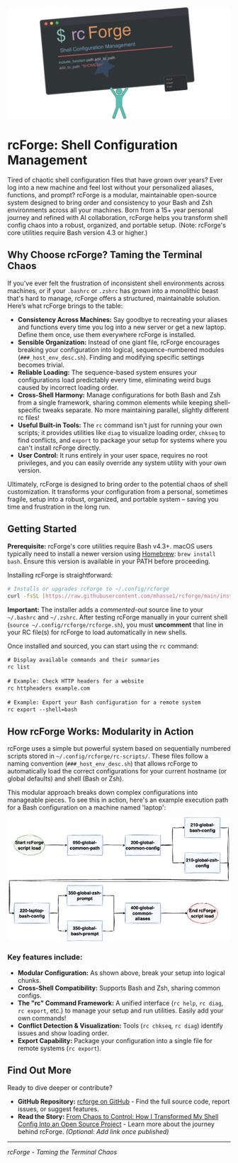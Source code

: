 ![image-20250409000424252](https://github.com/mhasse1/rcforge/blob/e50393fd9dd3b61250eca0c206035e157bbebdaf/res/stickman-rcforge-logo-trans.png)
# rcForge: Shell Configuration Management

Tired of chaotic shell configuration files that have grown over years? Ever log into a new machine and feel lost without your personalized aliases, functions, and prompt? rcForge is a modular, maintainable open-source system designed to bring order and consistency to your Bash and Zsh environments across all your machines. Born from a 15+ year personal journey and refined with AI collaboration, rcForge helps you transform shell config chaos into a robust, organized, and portable setup. (Note: rcForge's core utilities require Bash version 4.3 or higher.)

## Why Choose rcForge? Taming the Terminal Chaos

If you've ever felt the frustration of inconsistent shell environments across machines, or if your `.bashrc` or `.zshrc` has grown into a monolithic beast that's hard to manage, rcForge offers a structured, maintainable solution. Here’s what rcForge brings to the table:

* **Consistency Across Machines:** Say goodbye to recreating your aliases and functions every time you log into a new server or get a new laptop. Define them once, use them everywhere rcForge is installed.
* **Sensible Organization:** Instead of one giant file, rcForge encourages breaking your configuration into logical, sequence-numbered modules (`###_host_env_desc.sh`). Finding and modifying specific settings becomes trivial.
* **Reliable Loading:** The sequence-based system ensures your configurations load predictably every time, eliminating weird bugs caused by incorrect loading order.
* **Cross-Shell Harmony:** Manage configurations for both Bash and Zsh from a single framework, sharing common elements while keeping shell-specific tweaks separate. No more maintaining parallel, slightly different rc files!
* **Useful Built-in Tools:** The `rc` command isn't just for running your own scripts; it provides utilities like `diag` to visualize loading order, `chkseq` to find conflicts, and `export` to package your setup for systems where you can't install rcForge directly.
* **User Control:** It runs entirely in your user space, requires no root privileges, and you can easily override any system utility with your own version.

Ultimately, rcForge is designed to bring order to the potential chaos of shell customization. It transforms your configuration from a personal, sometimes fragile, setup into a robust, organized, and portable system – saving you time and frustration in the long run.

## Getting Started

**Prerequisite:** rcForge's core utilities require Bash v4.3+. macOS users typically need to install a newer version using [Homebrew](https://brew.sh/): `brew install bash`. Ensure this version is available in your PATH before proceeding.

Installing rcForge is straightforward:

```bash
# Installs or upgrades rcForge to ~/.config/rcforge
curl -fsSL [https://raw.githubusercontent.com/mhasse1/rcforge/main/install-script.sh](https://raw.githubusercontent.com/mhasse1/rcforge/main/install-script.sh) | bash
```

**Important:** The installer adds a *commented-out* source line to your `~/.bashrc` and `~/.zshrc`. After testing rcForge manually in your current shell (`source ~/.config/rcforge/rcforge.sh`), you must **uncomment** that line in your RC file(s) for rcForge to load automatically in new shells.

Once installed and sourced, you can start using the `rc` command:

```
# Display available commands and their summaries
rc list

# Example: Check HTTP headers for a website
rc httpheaders example.com

# Example: Export your Bash configuration for a remote system
rc export --shell=bash
```

## How rcForge Works: Modularity in Action

rcForge uses a simple but powerful system based on sequentially numbered scripts stored in `~/.config/rcforge/rc-scripts/`. These files follow a naming convention (`###_host_env_desc.sh`) that allows rcForge to automatically load the correct configurations for your current hostname (or global defaults) and shell (Bash or Zsh).

This modular approach breaks down complex configurations into manageable pieces. To see this in action, here's an example execution path for a Bash configuration on a machine named 'laptop':

![image-20250409000320999](https://github.com/mhasse1/rcforge/blob/946b3ec8bbeb2e4bf953a738ed57e8aec05f58cc/res/simple-rc-load.png)

### Key features include:

* **Modular Configuration:** As shown above, break your setup into logical chunks.
* **Cross-Shell Compatibility:** Supports Bash and Zsh, sharing common configs.
* **The "rc" Command Framework:** A unified interface (`rc help`, `rc diag`, `rc export`, etc.) to manage your setup and run utilities. Easily add your own commands!
* **Conflict Detection & Visualization:** Tools (`rc chkseq`, `rc diag`) identify issues and show loading order.
* **Export Capability:** Package your configuration into a single file for remote systems (`rc export`).

## Find Out More

Ready to dive deeper or contribute?

* **GitHub Repository:** [rcforge on GitHub](https://github.com/mhasse1/rcforge) - Find the full source code, report issues, or suggest features.
* **Read the Story:** [From Chaos to Control: How I Transformed My Shell Config Into an Open Source Project](URL_TO_YOUR_ARTICLE_HERE) - Learn more about the journey behind rcForge. *(Optional: Add link once published)*

---
*rcForge - Taming the Terminal Chaos*
